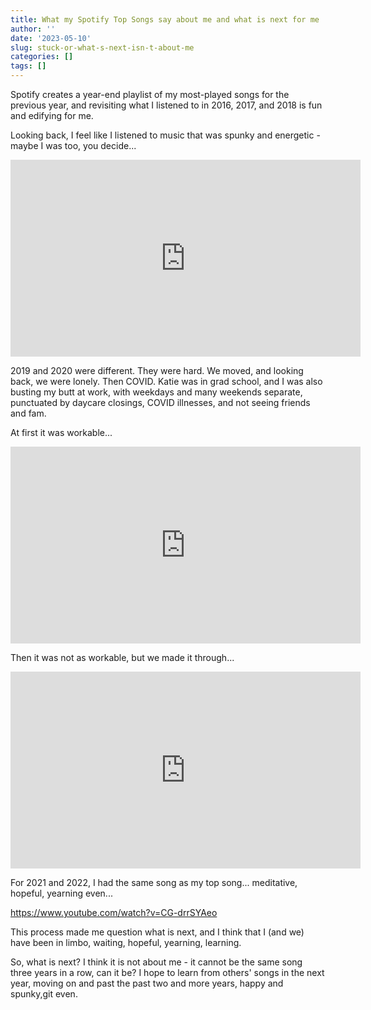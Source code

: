 ```yaml
---
title: What my Spotify Top Songs say about me and what is next for me
author: ''
date: '2023-05-10'
slug: stuck-or-what-s-next-isn-t-about-me
categories: []
tags: []
---
```


Spotify creates a year-end playlist of my most-played songs for the previous year, and revisiting what I listened to in 2016, 2017, and 2018 is fun and edifying for me. 

Looking back, I feel like I listened to music that was spunky and energetic - maybe I was too, you decide...

<iframe width="560" height="315" src="https://www.youtube.com/embed/I2YVsgiQhCM" title="YouTube video player" frameborder="0" allow="accelerometer; autoplay; clipboard-write; encrypted-media; gyroscope; picture-in-picture; web-share" allowfullscreen></iframe>

2019 and 2020 were different. They were hard. We moved, and looking back, we were lonely. Then COVID. Katie was in grad school, and I was also busting my butt at work, with weekdays and many weekends separate, punctuated by daycare closings, COVID illnesses, and not seeing friends and fam. 

At first it was workable...

<iframe width="560" height="315" src="https://www.youtube.com/embed/C07jY4LnRg8" title="YouTube video player" frameborder="0" allow="accelerometer; autoplay; clipboard-write; encrypted-media; gyroscope; picture-in-picture; web-share" allowfullscreen></iframe>

Then it was not as workable, but we made it through...

<iframe width="560" height="315" src="https://www.youtube.com/embed/u1iiGNgznu0" title="YouTube video player" frameborder="0" allow="accelerometer; autoplay; clipboard-write; encrypted-media; gyroscope; picture-in-picture; web-share" allowfullscreen></iframe>

For 2021 and 2022, I had the same song as my top song... meditative, hopeful, yearning even...

https://www.youtube.com/watch?v=CG-drrSYAeo

This process made me question what is next, and I think that I (and we) have been in limbo, waiting, hopeful, yearning, learning. 

So, what is next? I think it is not about me - it cannot be the same song three years in a row, can it be? I hope to learn from others' songs in the next year, moving on and past the past two and more years, happy and spunky,git  even.